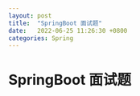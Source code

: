 ```yaml
---
layout: post
title:  "SpringBoot 面试题"
date:   2022-06-25 11:26:30 +0800
categories: Spring
---
```


# SpringBoot 面试题

